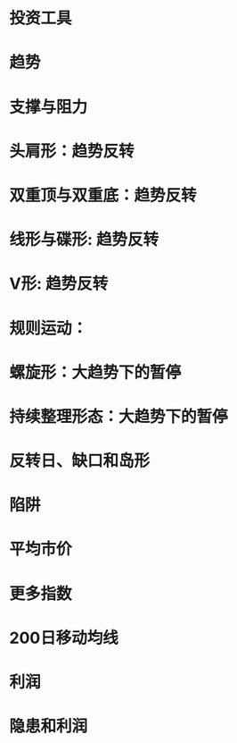 # 投资工具 
# 趋势
# 支撑与阻力

# 头肩形：趋势反转
# 双重顶与双重底：趋势反转
# 线形与碟形: 趋势反转
# V形: 趋势反转

# 规则运动：
# 螺旋形：大趋势下的暂停
# 持续整理形态：大趋势下的暂停

# 反转日、缺口和岛形

# 陷阱
# 平均市价
# 更多指数
# 200日移动均线

# 利润
# 隐患和利润